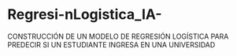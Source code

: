 # Regresi-nLogistica_IA-
CONSTRUCCIÓN DE UN MODELO DE REGRESIÓN LOGÍSTICA PARA PREDECIR SI UN ESTUDIANTE INGRESA EN UNA UNIVERSIDAD
